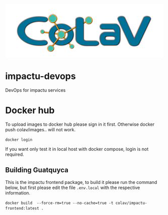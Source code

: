 <center><img src="https://raw.githubusercontent.com/colav/colav.github.io/master/img/Logo.png"/></center>

# impactu-devops
DevOps for impactu services



# Docker hub
To upload images to docker hub please sign in it first.
Otherwise  docker push colav/images.. will not work.

`
docker login
`

If you want only test it in local host with docker compose, login is not required.


## Building Guatquyca
This is the impactu frontend package, to build it please run the command below, but first please edit
the file `.env.local` with the respective information.

`
docker build  --force-rm=true --no-cache=true -t colav/impactu-frontend:latest .
`
